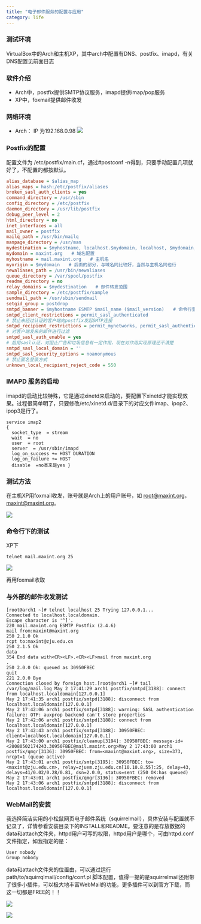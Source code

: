 ```yaml
---
title: "电子邮件服务的配置与应用"
category: life
---
```



### 测试环境 ###

VirtualBox中的Arch和主机XP，其中arch中配置有DNS、postfix、imapd，有关DNS配置见前面日志


### 软件介绍 ###
*    Arch中，postfix提供SMTP协议服务，imapd提供imap/pop服务
*    XP中，foxmail提供邮件收发



### 网络环境 ###
*    Arch： IP 为192.168.0.98
![](http://hiphotos.baidu.com/maxint/pic/item/6dfed8f38c091d42342accc5.jpg)


### Postfix的配置 ###

配置文件为 /etc/postfix/main.cf，通过#postconf -n得到，只要手动配置几项就好了，不配置的都按默认。

```cfg
alias_database = $alias_map
alias_maps = hash:/etc/postfix/aliases
broken_sasl_auth_clients = yes
command_directory = /usr/sbin
config_directory = /etc/postfix
daemon_directory = /usr/lib/postfix
debug_peer_level = 2
html_directory = no
inet_interfaces = all
mail_owner = postfix
mailq_path = /usr/bin/mailq
manpage_directory = /usr/man
mydestination = $myhostname, localhost.$mydomain, localhost, $mydomain, mail.$mydomain, www.$mydomain, ftp.$mydomain　　# 服务范围
mydomain = maxint.org　　# 域名配置
myhostname = mail.maxint.org　　# 主机名
myorigin = $mydomain　　# 后面的部分，与域名同比较好，当然与主机名同也行
newaliases_path = /usr/bin/newaliases
queue_directory = /var/spool/postfix
readme_directory = no
relay_domains = $mydestination　　# 邮件转发范围
sample_directory = /etc/postfix/sample
sendmail_path = /usr/sbin/sendmail
setgid_group = postdrop
smtpd_banner = $myhostname ESMTP $mail_name ($mail_version)　　# 命令行登录时的提示信息
smtpd_client_restrictions = permit_sasl_authenticated　　
# 禁止未经过认证的客户端向postfix发起SMTP连接
smtpd_recipient_restrictions = permit_mynetworks, permit_sasl_authenticated, reject_unauth_destination
# 对客户端发来的邮件进行过滤
smtpd_sasl_auth_enable = yes
# 启用sasl认证，对阻止广告和垃圾信息有一定作用，现在对作用实现原理还不清楚
smtpd_sasl_local_domain = ''
smtpd_sasl_security_options = noanonymous
# 禁止匿名登录方式
unknown_local_recipient_reject_code = 550
```



### IMAPD 服务的启动 ###

imapd的启动比较特殊，它是通过xinetd来启动的，要配置下xinetd才能实现效果。过程很简单明了，只要修改/etc/xinetd.d/目录下的对应文件imap、ipop2、ipop3是行了。

```
service imap2
{
  socket_type  = stream
  wait  = no
  user  = root
  server  = /usr/sbin/imapd
  log_on_success += HOST DURATION
  log_on_failure += HOST
  disable  =no本来是yes }
```



### 测试方法 ###

在主机XP用foxmail收发，账号就是Arch上的用户账号，如 root@maxint.org，maxint@maxint.org。

![](http://hiphotos.baidu.com/maxint/pic/item/b92710d32804e4cda8ec9a5f.jpg)


### 命令行下的测试 ###

XP下

```
telnet mail.maxint.org 25
```

![](http://hiphotos.baidu.com/maxint/pic/item/68e552519b20730a377abe28.jpg)

再用foxmail收取


### 与外部的邮件收发测试 ###


```
[root@arch1 ~]# telnet localhost 25 Trying 127.0.0.1...
Connected to localhost.localdomain.
Escape character is '^]'.
220 mail.maxint.org ESMTP Postfix (2.4.6)
mail from:maxint@maxint.org
250 2.1.0 Ok
rcpt to:maxint@zju.edu.cn
250 2.1.5 Ok
data
354 End data with<CR><LF>.<CR><LF>mail from maxint.org
.
250 2.0.0 Ok: queued as 30950FBEC
quit
221 2.0.0 Bye
Connection closed by foreign host.[root@arch1 ~]# tail /var/log/mail.log May 2 17:41:29 arch1 postfix/smtpd[3188]: connect from localhost.localdomain[127.0.0.1]
May 2 17:41:35 arch1 postfix/smtpd[3188]: disconnect from localhost.localdomain[127.0.0.1]
May 2 17:42:06 arch1 postfix/smtpd[3188]: warning: SASL authentication failure: OTP: auxprop backend can't store properties
May 2 17:42:06 arch1 postfix/smtpd[3188]: connect from localhost.localdomain[127.0.0.1]
May 2 17:42:43 arch1 postfix/smtpd[3188]: 30950FBEC: client=localhost.localdomain[127.0.0.1]
May 2 17:43:00 arch1 postfix/cleanup[3194]: 30950FBEC: message-id=<20080502174243.30950FBEC@mail.maxint.org>May 2 17:43:00 arch1 postfix/qmgr[3136]: 30950FBEC: from=<maxint@maxint.org>, size=373, nrcpt=1 (queue active)
May 2 17:43:01 arch1 postfix/smtp[3195]: 30950FBEC: to=<maxint@zju.edu.cn>, relay=zjuem.zju.edu.cn[10.10.8.55]:25, delay=43, delays=41/0.02/0.28/0.81, dsn=2.0.0, status=sent (250 OK:has queued)
May 2 17:43:01 arch1 postfix/qmgr[3136]: 30950FBEC: removed
May 2 17:43:06 arch1 postfix/smtpd[3188]: disconnect from localhost.localdomain[127.0.0.1]
```

### WebMail的安装 ###

我选择简洁实用的小松鼠网页电子邮件系统（squirrelmail），具体安装与配置就不记录了，详情参看安装目录下的INSTALL和README。要注意的是存放数据的data和attach文件夹，httpd用户可写的权限，httpd用户是哪个，可由httpd.conf文件指定，如我指定的是：

```
User nobody
Group nobody
```

data和attach文件夹的位置由，可以通过运行 path/to/squirrqlmail/config/conf.pl 脚本配置，值得一提的是squirrelmail还附带了很多小插件，可以极大地丰富WebMail的功能，更多插件可以到官方下载，而这一切都是FREE的！！

![](http://hiphotos.baidu.com/maxint/pic/item/da17db01f5184e1c7aec2c5e.jpg)

![](http://hiphotos.baidu.com/maxint/pic/item/3006f84cf5242febd62afc5a.jpg)
